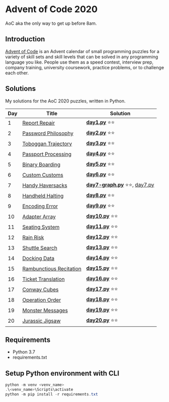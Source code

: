 # Advent of Code 2020

AoC aka the only way to get up before 8am.

## Introduction

[Advent of Code](https://adventofcode.com/2020) is an Advent calendar of small programming puzzles for a variety of
skill sets and skill levels that can be solved in any programming language you like. People use them as a speed contest,
interview prep, company training, university coursework, practice problems, or to challenge each other.

## Solutions

My solutions for the AoC 2020 puzzles, written in Python.

| Day  | Title                                                      | Solution                                  |
|------|------------------------------------------------------------|----------------------------------------------|
| 1    | [Report Repair](https://adventofcode.com/2020/day/1)                  | **[day1.py](src/day1.py)**  ⭐⭐ |
| 2    | [Password Philosophy](https://adventofcode.com/2020/day/2)            | **[day2.py](src/day2.py)**  ⭐⭐ |
| 3    | [Toboggan Trajectory](https://adventofcode.com/2020/day/3)            | **[day3.py](src/day3.py)**  ⭐⭐ |
| 4    | [Passport Processing](https://adventofcode.com/2020/day/4)            | **[day4.py](src/day4.py)**  ⭐⭐ |
| 5    | [Binary Boarding](https://adventofcode.com/2020/day/5)                | **[day5.py](src/day5.py)**  ⭐⭐ |
| 6    | [Custom Customs](https://adventofcode.com/2020/day/6)                 | **[day6.py](src/day6.py)**  ⭐⭐ |
| 7    | [Handy Haversacks](https://adventofcode.com/2020/day/7)               | **[day7-graph.py](src/day7-graph.py)**  ⭐⭐, [day7.py](src/day7.py)  |
| 8    | [Handheld Halting](https://adventofcode.com/2020/day/8)               | **[day8.py](src/day8.py)** ⭐⭐  |
| 9    | [Encoding Error](https://adventofcode.com/2020/day/9)                 | **[day9.py](src/day9.py)** ⭐⭐  |
| 10   | [Adapter Array](https://adventofcode.com/2020/day/10)                 | **[day10.py](src/day10.py)** ⭐⭐  |
| 11   | [Seating System](https://adventofcode.com/2020/day/11)                | **[day11.py](src/day11.py)** ⭐⭐  |
| 12   | [Rain Risk](https://adventofcode.com/2020/day/12)                     | **[day12.py](src/day12.py)** ⭐⭐  |
| 13   | [Shuttle Search](https://adventofcode.com/2020/day/13)                | **[day13.py](src/day13.py)** ⭐⭐ |
| 14   | [Docking Data](https://adventofcode.com/2020/day/14)                  | **[day14.py](src/day14.py)** ⭐⭐ |
| 15   | [Rambunctious Recitation](https://adventofcode.com/2020/day/15)       | **[day15.py](src/day15.py)** ⭐⭐ |
| 16   | [Ticket Translation](https://adventofcode.com/2020/day/16)            | **[day16.py](src/day16.py)** ⭐⭐ |
| 17   | [Conway Cubes](https://adventofcode.com/2020/day/17)                  | **[day17.py](src/day17.py)** ⭐⭐ |
| 18   | [Operation Order](https://adventofcode.com/2020/day/18)               | **[day18.py](src/day18.py)** ⭐⭐ |
| 19   | [Monster Messages](https://adventofcode.com/2020/day/19)              | **[day19.py](src/day19.py)** ⭐⭐ |
| 20   | [Jurassic Jigsaw](https://adventofcode.com/2020/day/20)              | **[day20.py](src/day20.py)** ⭐⭐ |



## Requirements

- Python 3.7
- requirements.txt

## Setup Python environment with CLI

```powershell
python -m venv <venv_name>
.\<venv_name>\Scripts\activate
python -m pip install -r requirements.txt
```
